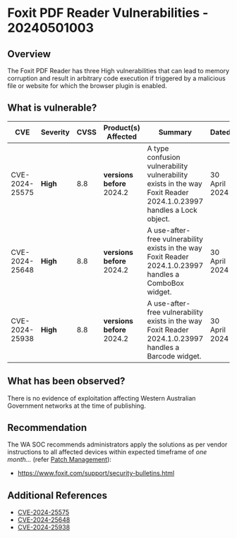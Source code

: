 # Foxit PDF Reader Vulnerabilities - 20240501003

## Overview

The Foxit PDF Reader has three High vulnerabilities that can lead to memory corruption and result in arbitrary code execution if triggered by a malicious file or website for which the browser plugin is enabled.

## What is vulnerable?

| CVE            | Severity | CVSS | Product(s) Affected        | Summary                                                                                                           | Dated         |
| -------------- | -------- | ---- | -------------------------- | ----------------------------------------------------------------------------------------------------------------- | ------------- |
| CVE-2024-25575 | **High** | 8.8  | **versions before** 2024.2 | A type confusion vulnerability vulnerability exists in the way Foxit Reader 2024.1.0.23997 handles a Lock object. | 30 April 2024 |
| CVE-2024-25648 | **High** | 8.8  | **versions before** 2024.2 | A use-after-free vulnerability exists in the way Foxit Reader 2024.1.0.23997 handles a ComboBox widget.           | 30 April 2024 |
| CVE-2024-25938 | **High** | 8.8  | **versions before** 2024.2 | A use-after-free vulnerability exists in the way Foxit Reader 2024.1.0.23997 handles a Barcode widget.            | 30 April 2024 |

## What has been observed?

There is no evidence of exploitation affecting Western Australian Government networks at the time of publishing.

## Recommendation

The WA SOC recommends administrators apply the solutions as per vendor instructions to all affected devices within expected timeframe of *one month...* (refer [Patch Management](../guidelines/patch-management.md)):

- https://www.foxit.com/support/security-bulletins.html

## Additional References

- [CVE-2024-25575](https://nvd.nist.gov/vuln/detail/CVE-2024-25575)
- [CVE-2024-25648](https://nvd.nist.gov/vuln/detail/CVE-2024-25648)
- [CVE-2024-25938](https://nvd.nist.gov/vuln/detail/CVE-2024-25938)
